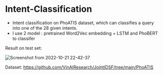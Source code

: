 # Intent-Classification

- Intent classification on PhoATIS dataset, which can classifies a query into one of the 28 given intents.
- I use 2 model : pretrained Word2Vec embedding + LSTM and PhoBERT to classifer


Result on test set:



![Screenshot from 2022-10-21 22-42-37](https://user-images.githubusercontent.com/62126142/197235642-34fae6ba-e51d-4abd-8b53-96a1e51207f8.png)



Dataset: https://github.com/VinAIResearch/JointIDSF/tree/main/PhoATIS
